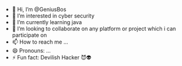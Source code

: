 - 👋 Hi, I’m @GeniusBos
- 👀 I’m interested in cyber security 
- 🌱 I’m currently learning java
- 💞️ I’m looking to collaborate on any platform or project which i can participate on
- 📫 How to reach me ...
- 😄 Pronouns: ...
- ⚡ Fun fact: Devilish Hacker 😈👽

<!---
GeniusBos/GeniusBos is a ✨ special ✨ repository because its `README.md` (this file) appears on your GitHub profile.
You can click the Preview link to take a look at your changes.
--->
